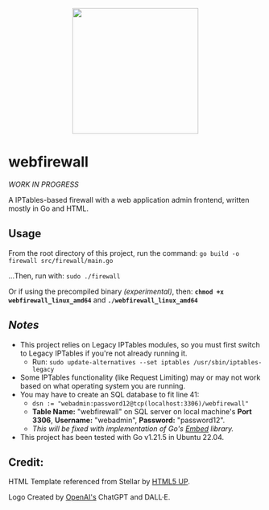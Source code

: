 <p align="center">
  <img src="https://github.com/colto1000/webfirewall/assets/33501061/75eae7b5-5db9-4ac3-afa9-01ac9fb88fce" width="250" height="250">
</p>

# webfirewall

_WORK IN PROGRESS_

A IPTables-based firewall with a web application admin frontend, written mostly in Go and HTML.

## Usage
From the root directory of this project, run the command: `go build -o firewall src/firewall/main.go`

...Then, run with: `sudo ./firewall`

Or if using the precompiled binary _(experimental)_, then: **`chmod +x webfirewall_linux_amd64`** and **`./webfirewall_linux_amd64`**

## _**Notes**_

- This project relies on Legacy IPTables modules, so you must first switch to Legacy IPTables if you're not already running it.
  - Run: `sudo update-alternatives --set iptables /usr/sbin/iptables-legacy`
- Some IPTables functionality (like Request Limiting) may or may not work based on what operating system you are running.
- You may have to create an SQL database to fit line 41:
  - `dsn := "webadmin:password12@tcp(localhost:3306)/webfirewall"`
  - **Table Name:** "webfirewall" on SQL server on local machine's **Port 3306**, **Username:** "webadmin", **Password:** "password12".
  - _This will be fixed with implementation of Go's [Embed](https://pkg.go.dev/embed) library._
- This project has been tested with Go v1.21.5 in Ubuntu 22.04.

## Credit:

HTML Template referenced from Stellar by [HTML5 UP](html5up.net).

Logo Created by [OpenAI's](https://openai.com/) ChatGPT and DALL·E.
